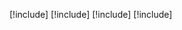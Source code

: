 [!include[](./wp-data-loss-prevention.md)]
[!include[](./create-dlp-policy.md)]
[!include[](./prevent-data-loss.md)]
[!include[](./powerapps-powershell.md)]
